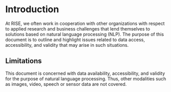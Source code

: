 # Introduction

At RISE, we often work in cooperation with other organizations with respect to applied research and business challenges 
that lend themselves to solutions based on natural language processing (NLP). The purpose of this document is to outline
and highlight issues related to data access, accessibility, and validity that may arise in such situations.



## Limitations

This document is concerned with data availability, accessibility, and validity for the purpose of natural language
processing. Thus, other modalities such as images, video, speech or sensor data are not covered. 